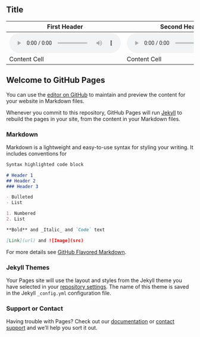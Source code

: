 ## Title

| First Header  | Second Header |
| ------------- | ------------- |
| <audio src="https://github.com/fatchord/model_outputs/blob/master/576k_steps_0_generated.wav?raw=true" controls preload></audio>  | <audio src="https://github.com/fatchord/model_outputs/blob/master/576k_steps_0_target.wav?raw=true" controls preload></audio>  |
| Content Cell  | Content Cell  |








## Welcome to GitHub Pages

You can use the [editor on GitHub](https://github.com/fatchord/model_outyputs/edit/master/index.md) to maintain and preview the content for your website in Markdown files.

Whenever you commit to this repository, GitHub Pages will run [Jekyll](https://jekyllrb.com/) to rebuild the pages in your site, from the content in your Markdown files.

### Markdown

Markdown is a lightweight and easy-to-use syntax for styling your writing. It includes conventions for

```markdown
Syntax highlighted code block

# Header 1
## Header 2
### Header 3

- Bulleted
- List

1. Numbered
2. List

**Bold** and _Italic_ and `Code` text

[Link](url) and ![Image](src)
```

For more details see [GitHub Flavored Markdown](https://guides.github.com/features/mastering-markdown/).

### Jekyll Themes

Your Pages site will use the layout and styles from the Jekyll theme you have selected in your [repository settings](https://github.com/fatchord/model_outyputs/settings). The name of this theme is saved in the Jekyll `_config.yml` configuration file.

### Support or Contact

Having trouble with Pages? Check out our [documentation](https://help.github.com/categories/github-pages-basics/) or [contact support](https://github.com/contact) and we’ll help you sort it out.
